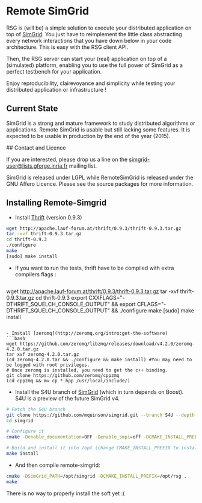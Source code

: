 # Remote SimGrid

RSG is (will be) a simple solution to execute your distributed
application on top of [SimGrid](http://simgrid.org/). You just have to
reimplement the little class abstracting every network interactions
that you have down below in your code architecture. This is easy with
the RSG client API.

Then, the RSG server can start your (real) application on top of a
(simulated) platform, enabling you to use the full power of SimGrid as
a perfect testbench for your application.

Enjoy reproducibility, clairevoyance and simplicity while testing your
distributed application or infrastructure !

## Current State

SimGrid is a strong and mature framework to study distributed
algorithms or applications. Remote SimGrid is usable but still lacking
some features. It is expected to be usable in production by the end of
the year (2015).

## Contact and Licence

If you are interested, please drop us a line on the
simgrid-user@lists.gforge.inria.fr mailing list.

SimGrid is released under LGPL while RemoteSimGrid is released under
the GNU Affero Licence. Please see the source packages for more
information.

## Installing Remote-Simgrid

- Install [Thrift](http://www.apache.org/dyn/closer.cgi?path=/thrift/0.9.3/thrift-0.9.3.tar.gz) (version 0.9.3)

```bash
wget http://apache.lauf-forum.at/thrift/0.9.3/thrift-0.9.3.tar.gz
tar -xvf thrift-0.9.3.tar.gz
cd thrift-0.9.3
./configure
make
[sudo] make install
```

- If you want to run the tests, thrift have to be compiled with extra compilers flags :

  ```bash
wget http://apache.lauf-forum.at/thrift/0.9.3/thrift-0.9.3.tar.gz
tar -xvf thrift-0.9.3.tar.gz
cd thrift-0.9.3
export CXXFLAGS="-DTHRIFT_SQUELCH_CONSOLE_OUTPUT" && export CFLAGS="-DTHRIFT_SQUELCH_CONSOLE_OUTPUT" && ./configure
make
[sudo] make install
```

- Install [zeromq](http://zeromq.org/intro:get-the-software) 
```bash
wget https://github.com/zeromq/libzmq/releases/download/v4.2.0/zeromq-4.2.0.tar.gz
tar xvf zeromq-4.2.0.tar.gz
(cd zeromq-4.2.0.tar && ./configure && make install) #You may need to be logged with root privileges.
# Once zeromq is installed, you need to get the c++ binding.
git clone https://github.com/zeromq/cppzmq
(cd cppzmq && mv cp *.hpp /usr/local/include/)
```


- Install the S4U branch of [SimGrid](http://simgrid.org/) (which in
  turn depends on Boost). S4U is a preview of the future SimGrid v4.

```bash
# Fetch the S4U branch
git clone https://github.com/mquinson/simgrid.git --branch S4U --depth 1
cd simgrid
```

```bash
# Configure it
cmake -Denable_documentation=OFF -Denable_smpi=off -DCMAKE_INSTALL_PREFIX=/opt/simgrid .

# Build and install it into /opt (change CMAKE_INSTALL_PREFIX to install elsewhere)
make install
```

- And then compile remote-simgrid:
```bash
cmake -DSimGrid_PATH=/opt/simgrid -DCMAKE_INSTALL_PREFIX=/opt/rsg .
make
```

There is no way to properly install the soft yet :(
